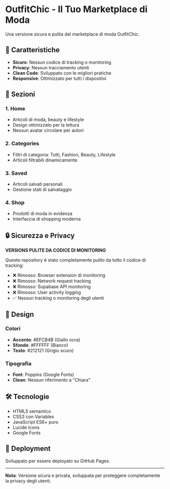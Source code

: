 # OutfitChic - Il Tuo Marketplace di Moda

Una versione sicura e pulita del marketplace di moda OutfitChic.

## 🚀 Caratteristiche

- **Sicuro**: Nessun codice di tracking o monitoring
- **Privacy**: Nessun tracciamento utenti
- **Clean Code**: Sviluppato con le migliori pratiche
- **Responsive**: Ottimizzato per tutti i dispositivi

## 📱 Sezioni

### 1. **Home**
- Articoli di moda, beauty e lifestyle
- Design ottimizzato per la lettura
- Nessun avatar circolare per autori

### 2. **Categories**  
- Filtri di categoria: Tutti, Fashion, Beauty, Lifestyle
- Articoli filtrabili dinamicamente

### 3. **Saved**
- Articoli salvati personali
- Gestione stati di salvataggio

### 4. **Shop**
- Prodotti di moda in evidenza
- Interfaccia di shopping moderna

## 🔒 Sicurezza e Privacy

**VERSIONS PULITE DA CODICE DI MONITORING**

Questo repository è stato completamente pulito da tutto il codice di tracking:
- ❌ Rimosso: Browser extension di monitoring  
- ❌ Rimosso: Network request tracking
- ❌ Rimosso: Supabase API monitoring
- ❌ Rimosso: User activity logging
- ✅ Nessun tracking o monitoring degli utenti

## 🎨 Design

### Colori
- **Accento**: #EFCB4B (Giallo ocra) 
- **Sfondo**: #FFFFFF (Bianco)
- **Testo**: #212121 (Grigio scuro)

### Tipografia
- **Font**: Poppins (Google Fonts)
- **Clean**: Nessun riferimento a "Chiara"

## 🛠️ Tecnologie

- HTML5 semantico
- CSS3 con Variables  
- JavaScript ES6+ puro
- Lucide Icons
- Google Fonts

## 🚀 Deployment

Sviluppato per essere deployato su GitHub Pages.

---

**Nota**: Versione sicura e privata, sviluppata per proteggere completamente la privacy degli utenti.
